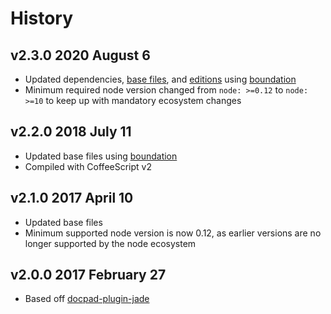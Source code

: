# History

## v2.3.0 2020 August 6

-   Updated dependencies, [base files](https://github.com/bevry/base), and [editions](https://editions.bevry.me) using [boundation](https://github.com/bevry/boundation)
-   Minimum required node version changed from `node: >=0.12` to `node: >=10` to keep up with mandatory ecosystem changes

## v2.2.0 2018 July 11

-   Updated base files using [boundation](https://github.com/bevry/boundation)
-   Compiled with CoffeeScript v2

## v2.1.0 2017 April 10

-   Updated base files
-   Minimum supported node version is now 0.12, as earlier versions are no longer supported by the node ecosystem

## v2.0.0 2017 February 27

-   Based off [docpad-plugin-jade](https://github.com/docpad/docpad-plugin-jade/)
